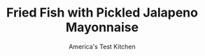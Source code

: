 ---
layout: ../../layouts/MarkdownPostLayout.astro
title: Fried Fish with Pickled Jalapeno Mayonnaise
author: America's Test Kitchen
pubDate: 2023-03-15
description: "A new twist on an old Southern favorite."
image_url: https://res.cloudinary.com/hksqkdlah/image/upload/ar_1:1,c_fill,dpr_2.0,f_auto,fl_lossy.progressive.strip_profile,g_faces:auto,q_auto:low,w_344/4106_sfs-friedtrout-cc
tags: ["Main Courses","Fish & Seafood"]
calories: 2871
protein: 28
carbohydrates: 30
fats: 
fiber: 2
ingredients: ["1/2 cup, mayonnaise","2 tablespoons, chopped pickled jalapeno chiles","6 tablespoons, chopped scallions","2 teaspoons, lime juice","1 1/2 cups, plain bread crumbs","2 , large egg whites","4 , skinless trout, catfish, or flounder fillets (5 to 7 ounces each)","5 tablespoons, olive oil","3 tablespoons, unsalted butter, cut into 2 pieces",", Lime wedges for serving"]
serves: 4
time: ""
instructions: ["Combine mayonnaise, pickled jalapenos, 2 tablespoons scallions, and lime juice in small bowl. Season with salt and pepper and set aside.","Adjust oven rack to lower-middle position, set heatproof serving platter on rack, and heat oven to 200 degrees.","Combine bread crumbs, 1 teaspoon salt, pepper to taste, and remaining 1/4 cup scallions in shallow bowl. Whisk egg whites in another bowl until slightly foamy. Season fish with salt and pepper. One at a time, dip fillets first in egg whites and then in bread crumb mixture, pressing down to adhere coating. Set breaded fillets aside in single layer on large plate.","Heat 3 tablespoons oil and 1 piece butter in 12-inch nonstick skillet over medium-high heat. When butter stops foaming, place 2 fillets in skillet and cook until browned and crisp, about 3 minutes. Flip and cook on second side until thickest part of fillet easily separates into flakes when pierced with paring knife, about 2 minutes. Transfer fillets to heated platter. Wipe out skillet and repeat with remaining oil, butter, and fish. Serve immediately with mayonnaise and lime wedges."]
nutrition: ["418 mg Potassium","505 mg Phosphorus","121 mg Calcium","2 mg Iron","52 mg Magnesium","997 mg Sodium","1 mg Zinc","53 g Fat","4 mg Niacin (B3)","21 g Monounsaturated","16 g Polyunsaturated","6 mg Vitamin C","4 µg Vitamin D","110 mg Cholesterol","12 g Saturated","2 g Fiber","33 µg Folic acid","26 µg Folate (food)","3 g Sugars","32 µg Vitamin K","177 g Water","30 g Carbs","82 µg Folate equivalent (total)","28 g Protein","3 mg Vitamin E","2 µg Vitamin B12","95 µg Vitamin A","717 kcal Energy","2871 calories"]
notes: "A nonstick skillet makes it possible to pan-fry fish in a thin film of oil supplemented with butter to improve browning of the crust. Look for cans of pickled jalapenos in the aisle with Mexican ingredients at your supermarket."
---